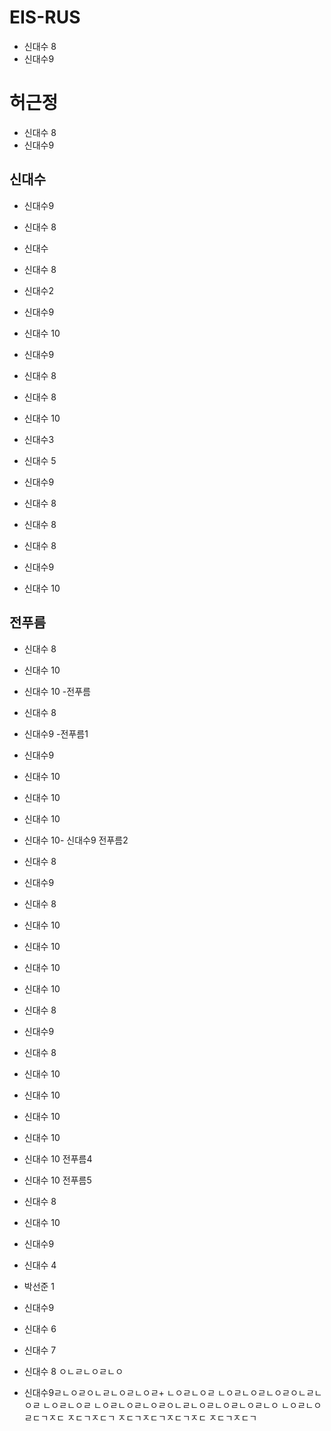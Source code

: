 # EIS-RUS
- 신대수 8
- 신대수9

# 허근정
- 신대수 8
- 신대수9
## 신대수
- 신대수9
- 신대수 8
- 신대수
- 신대수 8
- 신대수2
- 신대수9
- 신대수 10
- 신대수9
- 신대수 8
- 신대수 8
- 신대수 10
- 신대수3
- 신대수 5
- 신대수9
- 신대수 8
- 신대수 8
- 신대수 8
- 신대수9

- 신대수 10
## 전푸름
- 신대수 8
- 신대수 10
- 신대수 10
 -전푸름
- 신대수 8
- 신대수9
   -전푸름1
- 신대수9

- 신대수 10
- 신대수 10
- 신대수 10
- 신대수 10- 신대수9
   전푸름2
- 신대수 8
- 신대수9
- 신대수 8
- 신대수 10
- 신대수 10
- 신대수 10
- 신대수 10
- 신대수 8
- 신대수9
- 신대수 8
- 신대수 10
- 신대수 10
- 신대수 10
- 신대수 10
- 신대수 10
   전푸름4
- 신대수 10
   전푸름5
- 신대수 8
- 신대수 10
- 신대수9
- 신대수 4
- 박선준 1

- 신대수9
- 신대수 6
- 신대수 7
- 신대수 8
ㅇㄴㄹㄴㅇㄹㄴㅇ
- 신대수9ㄹㄴㅇㄹㅇㄴㄹㄴㅇㄹㄴㅇㄹ+
ㄴㅇㄹㄴㅇㄹ
ㄴㅇㄹㄴㅇㄹㄴㅇㄹㅇㄴㄹㄴㅇㄹ
ㄴㅇㄹㄴㅇㄹ
ㄴㅇㄹㄴㅇㄹㄴㅇㄹㅇㄴㄹㄴㅇㄹㄴㅇㄹㄴㅇㄹㄴㅇ
ㄴㅇㄹㄴㅇㄹㄷㄱㅈㄷ
ㅈㄷㄱㅈㄷㄱ
ㅈㄷㄱㅈㄷㄱㅈㄷㄱㅈㄷ
ㅈㄷㄱㅈㄷㄱ